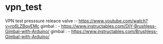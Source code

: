 # vpn_test
VPN test
presssure releace valve :- https://www.youtube.com/watch?v=ro6LZBqyEMc
gimbal : - https://www.instructables.com/DIY-Brushless-Gimbal-with-Arduino/
gimbal : - https://www.instructables.com/Brushless-Gimbal-with-Arduino/

